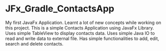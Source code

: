 # JFx_Gradle_ContactsApp
My first JavaFx Application.
Learnt a lot of new concepts while working on this project.
This is a simple Contacts Application using JavaFx Library.
Uses simple TableView to display contacts data.
Uses simple Java IO to read and write data to external file.
Has simple functionalities to add, edit, search and delete contacts.
